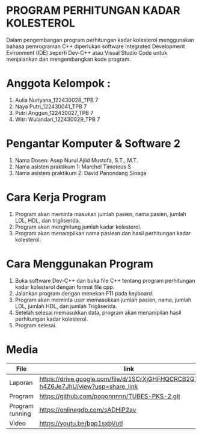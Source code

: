 # PROGRAM PERHITUNGAN KADAR KOLESTEROL
Dalam pengembangan program perhitungan kadar kolesterol menggunakan bahasa pemrograman C++ diperlukan software Integrated Development Evironment (IDE) seperti Dev-C++ atau Visual Studio Code untuk menjalankan dan mengembangkan kode program.
# Anggota Kelompok :
1. Aulia Nuriyana_122430028_TPB 7
2. Naya Putri_122430041_TPB 7
3. Putri Anggun_122430027_TPB 7
4. Witri Wulandari_122430029_TPB 7
# Pengantar Komputer & Software 2
1. Nama Dosen: Asep Nurul Ajiid Mustofa, S.T., M.T.
2. Nama asisten praktikum 1: Marchel Timoteus S
3. Nama asistem praktikum 2: David Panondang Sinaga
# Cara Kerja Program
1. Program akan meminta masukan jumlah pasien, nama pasien, jumlah LDL, HDL, dan trigliserida.
2. Program akan menghitung jumlah kadar kolesterol.
3. Program akan menampilkan nama pasiesn dan hasil perhitungan kadar kolesterol.
# Cara Menggunakan Program
1. Buka software Dev-C++ dan buka file C++ tentang program 
perhitungan kadar kolesterol dengan format file cpp.
2. Jalankan program dengan menekan F11 pada keyboard.
3. Program akan meminta user memasukkan jumlah pasien, nama, jumlah 
LDL, jumlah HDL, dan jumlah Trigliserida.
4. Setelah selesai memasukkan data, program akan menampilan hasil 
perhitungan kadar kolesterol.
5. Program selesai.
# Media
| File |      link     |
| ------ | ------ |
| Laporan | https://drive.google.com/file/d/1SCrXjGHFHQCRCB2G7p7Qu-h4Z6Je7JhU/view?usp=share_link |
| Program | https://github.com/poponnnnn/TUBES-PKS-2.git |
| Program running | https://onlinegdb.com/sADHiP2av |
| Video | https://youtu.be/bpp1sxbVutI |
